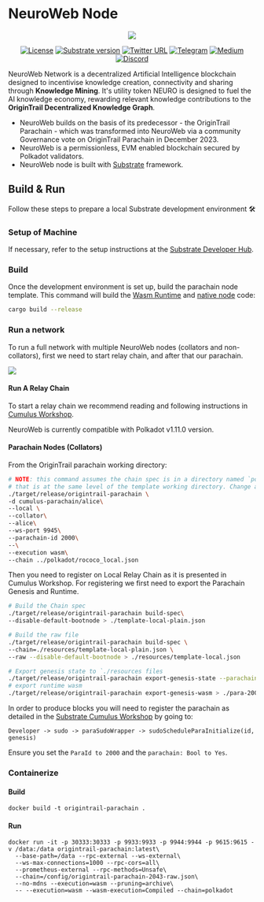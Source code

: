 # NeuroWeb Node

<div align="center">
  <img src="https://140069760-files.gitbook.io/~/files/v0/b/gitbook-x-prod.appspot.com/o/spaces%2FqMnH71Mmd7Au6HK5UAji%2Fuploads%2FEmgmn8pgCqu9eJaQPNSO%2FNeuroWeb%20X%20visual%20(1).jpg?alt=media&token=320f5009-0932-4ecc-a5a6-3bbb7a56cf45">

[![License](https://img.shields.io/badge/License-GPLv3-blue.svg)](https://www.gnu.org/licenses/gpl-3.0)
[![Substrate version](https://img.shields.io/badge/Substrate-3.0.0-brightgreen?logo=Parity%20Substrate)](https://substrate.io)
[![Twitter URL](https://img.shields.io/twitter/follow/NeuroWebAI?style=social)](https://twitter.com/NeuroWebAI)
[![Telegram](https://img.shields.io/endpoint?color=neon&style=flat-square&url=https%3A%2F%2Ftg.sumanjay.workers.dev%2Forigintrail)](https://t.me/origintrail)
[![Medium](https://badgen.net/badge/icon/medium?icon=medium&label)](https://medium.com/origintrail)
[![Discord](https://img.shields.io/badge/Discord-gray?logo=discord)](https://discord.gg/FCgYk2S)

</div>

NeuroWeb Network is a decentralized Artificial Intelligence blockchain designed to incentivise knowledge creation, connectivity and sharing through **Knowledge Mining**. It's utility token NEURO is designed to fuel the AI knowledge economy, rewarding relevant knowledge contributions to the **OriginTrail Decentralized Knowledge Graph**.

- NeuroWeb builds on the basis of its predecessor - the OriginTrail Parachain - which was transformed into NeuroWeb via a community Governance vote on OriginTrail Parachain in December 2023.
- NeuroWeb is a permissionless, EVM enabled blockchain secured by Polkadot validators.
- NeuroWeb node is built with [Substrate](https://substrate.dev) framework.

## Build & Run

Follow these steps to prepare a local Substrate development environment :hammer_and_wrench:

### Setup of Machine

If necessary, refer to the setup instructions at the
[Substrate Developer Hub](https://substrate.dev/docs/en/knowledgebase/getting-started/#manual-installation).

### Build

Once the development environment is set up, build the parachain node template. This command will
build the
[Wasm Runtime](https://substrate.dev/docs/en/knowledgebase/advanced/executor#wasm-execution) and
[native node](https://substrate.dev/docs/en/knowledgebase/advanced/executor#native-execution) code:

```bash
cargo build --release
```

### Run a network

To run a full network with multiple NeuroWeb nodes (collators and non-collators), first we need to start relay chain, and after that our parachain.

![](https://parachain.origintrail.io/storage/whitepaper-content/April2022/img-flow-chart@2x.png)

#### Run A Relay Chain

To start a relay chain we recommend reading and following instructions in [Cumulus Workshop](https://docs.substrate.io/tutorials/build-a-parachain/prepare-a-local-relay-chain/).

NeuroWeb is currently compatible with Polkadot v1.11.0 version.


#### Parachain Nodes (Collators)

From the OriginTrail parachain working directory:

```bash
# NOTE: this command assumes the chain spec is in a directory named `polkadot`
# that is at the same level of the template working directory. Change as needed.
./target/release/origintrail-parachain \
-d cumulus-parachain/alice\
--local \
--collator\
--alice\
--ws-port 9945\
--parachain-id 2000\
--\
--execution wasm\
--chain ../polkadot/rococo_local.json
```

Then you need to register on Local Relay Chain as it is presented in Cumulus Workshop. For registering we first need to export the Parachain Genesis and Runtime.

```bash
# Build the Chain spec
./target/release/origintrail-parachain build-spec\
--disable-default-bootnode > ./template-local-plain.json

# Build the raw file
./target/release/origintrail-parachain build-spec \
--chain=./resources/template-local-plain.json \
--raw --disable-default-bootnode > ./resources/template-local.json

# Export genesis state to `./resources files
./target/release/origintrail-parachain export-genesis-state --parachain-id 2000 > ./para-2000-genesis
# export runtime wasm
./target/release/origintrail-parachain export-genesis-wasm > ./para-2000-wasm
```

In order to produce blocks you will need to register the parachain as detailed in the
[Substrate Cumulus Workshop](https://docs.substrate.io/tutorials/build-a-parachain/connect-a-local-parachain/)
by going to:

`Developer -> sudo -> paraSudoWrapper -> sudoScheduleParaInitialize(id, genesis)`

Ensure you set the `ParaId to 2000` and the `parachain: Bool to Yes`.

### Containerize

#### Build

```shell
docker build -t origintrail-parachain .
```

#### Run

```shell
docker run -it -p 30333:30333 -p 9933:9933 -p 9944:9944 -p 9615:9615 -v /data:/data origintrail-parachain:latest\
  --base-path=/data --rpc-external --ws-external\
  --ws-max-connections=1000 --rpc-cors=all\
  --prometheus-external --rpc-methods=Unsafe\
  --chain=/config/origintrail-parachain-2043-raw.json\
  --no-mdns --execution=wasm --pruning=archive\
  -- --execution=wasm --wasm-execution=Compiled --chain=polkadot
```
